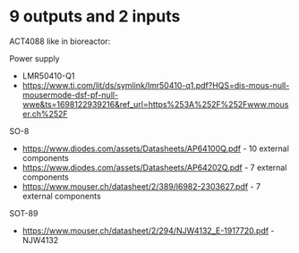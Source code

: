 # 9 outputs and 2 inputs

ACT4088 like in bioreactor:

Power supply

- LMR50410-Q1
- https://www.ti.com/lit/ds/symlink/lmr50410-q1.pdf?HQS=dis-mous-null-mousermode-dsf-pf-null-wwe&ts=1698122939216&ref_url=https%253A%252F%252Fwww.mouser.ch%252F

SO-8

- https://www.diodes.com/assets/Datasheets/AP64100Q.pdf - 10 external components
- https://www.diodes.com/assets/Datasheets/AP64202Q.pdf - 7 external components
- https://www.mouser.ch/datasheet/2/389/l6982-2303627.pdf - 7 external components

SOT-89

- https://www.mouser.ch/datasheet/2/294/NJW4132_E-1917720.pdf - NJW4132
